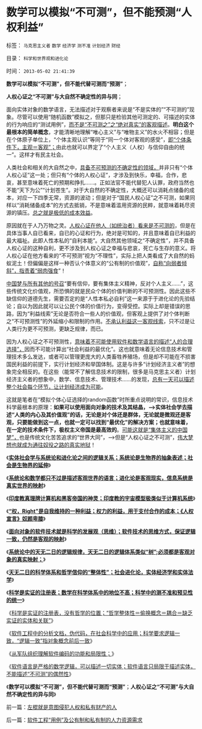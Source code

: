 # 数学可以模拟“不可测”，但不能预测“人权利益”

标签： `马克思主义者` `数学` `经济学` `测不准` `计划经济` `财经` 

目录： `科学和世界观和进化论`

时间： `2013-05-02 21:41:39`

**数学可以模拟“不可测”，但不能代替可测而“预测”**；

**人权心证之“不可测”与大自然不确定性的异与同**；

面向实体对象的数学语言，无法描述对于观察者来说是“不是实体的”“不可测的”现象。尽管可以使用“随机函数”模拟之，但那只是检验其他可测定的、可描述的实体的行为响应的“测试用例”，[而不是“不可测之”之“绝对真实”的客观描述](../../../2011/6/9/历史观就是现实的世界观.md)。**明白这个最根本的简单概念**，才能清晰地理解“唯心主义”与“唯物主义”的水火不相容；但是在个体原子单位上，“个体主观认识”等同于“同一个体对客观的感受”，[即“个体条件下，主观＝客观”；](http://darthvad.blog.163.com/blog/static/53399470201272553646700/)由此也就可以界定了“个人主义（人权）与信仰自由的统一”。这样才有民主社会。

人类社会和相关的大自然之中，[具备不可预测的不确定性的领域，](../../../2012/2/23/“测得准”的经济学都是伪科学.md)并非只有“个体人权心证”这一处；但只有“个体的人权心证”，才涉及到快乐，幸福，合作，悲哀，甚至意味着死亡的预期和挣扎……。正如法官不能代替犯人认罪，政府当然也不能“天下为公”“计划苍生”。对于大自然的不确定性，大概还可以消耗点储备的成本，对应一下四季无常，资源的波动；但是对于“国民人权心证”之不可测，如果同样以“消耗储备成本”的方式去抵销，不是意味着滥用资源的民粹，就意味着耗尽资源的镇压。[总之就是极低的成本效益](../../../2012/12/16/外来干预扩大了公有制帝国的政治基础；.md)。

原因就在于人乃万物之灵。[人权心证在他人（如统治者）看来是不可测的](../../../2011/3/2/个体意识主权不是信仰：你的意识，不是别人的意识.md)，但是在具体当事人自已看来，自已的心证和行为，绝对是可知的，并且意味着自已利益的最大福祉。此即人性本私的“自利本能”。大自然其他领域之“不确定性”，并不具备人权心证的这种自利，更不涉及到人权心证之幸福与悲哀，死亡与生存的意义。将人权心证在他方看来的“不可预测”视为“不理性”，实际上把人类看成了大自然的蚂蚁泥土！但偏偏是这样一种否认个体意义的“公有制的价值观”，[自称“向弱者倾斜”，指责着“弱肉强食](../../../2012/3/10/那些最狂热主张达尔文主义的人.md)”！

[中国梦与所有其他的号召](../../../2013/4/26/集体主义从来不是中国梦，由叶檀公知说起.md)“要有信仰，要有集体主义精神，反对个人主义……”，这些传统文化价值观，所恐惧的就是民众个体的价值判断的不可预测性。因此这些不缺信仰的道德先生，需要否定的是“人性本私必自利”这一来源于于进化论的先验结论；自以为因此就可以让公民个体的价值行为，变得受控。实际上却是错误的思路，因为“利益线索”无论是否符合一些人的价值观，但客观上提供了对个体判断之“不可预测性”的外延缩小和限制的作用。[不承认利益这一客观线索](../../../2010/4/20/人性决定利益；利益-＞经济；经济-＞政治；政治-＞军事.md)，只不过是让人类行为更不可预测，更缺乏规律，而已。

因为人权心证之不可预测性，[意味着不可能使用软件和数学语言的描述“人的合理选择”，](../../../2011/2/3/逻辑是实证的延伸方式，数学是定量化的逻辑.md)因而不可能计算出“社会利益的最优化”。这也就意味着无论信息技术和管理技术多么发达，或者可以管理更庞大的人类畜牲养殖场，但是却不可能在不损害国民利益的前提下，实行计划经济和举国体制。这是与许多“计划经济主义者”的想象完全相反的。在这些（能常不了解信息技术的限制，很多是马克思主义者）计划经济主义者的想象中，数学、信息技术、管理技术……的发现，[总有一天可以描述整个社会每个环节，让计划经济成为可能](../../../2011/11/9/暴君是对那种人“施暴”？当上皇帝的杜甫.md)。

这就是笔者在“模拟个体心证选择的random函数”时所重点说明的常识，信息技术科学最根本的原理：**如果可以使用面向对象的技术及其结晶，——>实体社会学去描述“人类的内心及其价值观”的话，无论是对个体还是群体，无论就是微观还是客观，只要能做到这一点，也就一定可以找到“最优化”的解决方案；也就意味着，在一定的技术条件下，极权主义帝国是最高效的**。[可能这就是“集体主义的中国梦”，](../../../2013/4/26/集体主义从来不是中国梦，由叶檀公知说起.md)也是传统文化苦苦追求的“世界大同”，——>但是“人权心证之不可测”，[伟大梦想也就成为通往奴役之路的真实地狱](../../../2011/3/28/市场崩溃通向奴役之路的正反馈.md)！

《[**实体社会学与系统论和进化论之间的逻辑关系；系统论是生物界的抽象表述；社会是生物界的延伸**](../../../2012/3/12/数学－系统论和社会进化论之间的逻辑关系.md)》

《[**系统论和数学都只不过是描述客观世界的语言；进化论是客观现实，信息系统是真实世界的映射**](../../../2012/3/12/进化论是现实，信息系统是现实的映射.md)》

《[**印度教真理牌计算机和黑客帝国的神灵；印度教的宇宙模型极类似于计算机系统**](../../../2012/3/12/印度教的真理牌巨型机中的黑客帝国.md)》

《[**“权，Right”是自我维持的一种利益；权力的利益，用于支付合作的成本；《人权宣言》奴颜卑膝**](../../../2012/3/14/《人权宣言》中的大政府观念和奴颜卑膝；.md)》

《[**面向对象的软件技术就是科学的发展观（思维）；软件技术的思维方式，保证逻辑一致，仍然是客观的映射**](../../../2012/3/14/面向对象的“科学发展观”.md)》

《[**系统论中的天无二日的逻辑规律，天无二日的逻辑体系类似“树”;必须都是客观对象的真实映射；**](../../../2012/3/14/系统论,进化论和信息系统.md)》

《[**天无二日的科学体系和哲学信仰的“整体性”；社会进化论，实体经济学和实体法学**](../../../2012/3/14/天无二日的科学和哲学信仰的“整体性”.md)》

《[**科学是实证的注册表；数学在科学体系中的地位不高；科学中的测不准和预见性的统一**](../../../2012/3/15/科学是实证的注册表，数学不是必要的；.md)》

《[科学是实证的注册表，没有哲学的位置；“哲学整体性＝偷换概念＝耦合＝缺乏实证的实体和关联”](../../../2012/3/15/科学中没有哲学的位置；信仰的位置在那里？.md)》

《[软件工程中的分析文档，伪代码，在社会科学中的应用；科学要求逻辑一致，“逻辑一致”指对象概念前后一致](../../../2013/4/28/软件工程中的分析文档，伪代码，在社会科学中的应用；.md)》

《[从军队组织理解软件编码的功能和局限性；](../../../2013/4/28/从军队组织理解软件编码的功能和局限性，及机器人军队.md)》

《[软件语言是严格的数学逻辑，可以描述一切实体；软件语言只局限于描述实体，不能描述“不可测”的偶然性](../../../2013/4/28/“万物皆实体”的奥卡姆法则，数学语言的科学威力及局限性.md)》

《**数学可以模拟“不可测”，但不能代替可测而“预测”**；**人权心证之“不可测”与大自然不确定性的异与同**》



前一篇：[左棍就是意图侵犯人权和私有财产的人](../../../2013/5/1/左棍就是意图侵犯人权和私有财产的人.md)

后一篇：[软件工程“用例”及公有制和私有制的人力资源需求](../../../2013/5/2/软件工程“用例”及公有制和私有制的人力资源需求.md)
